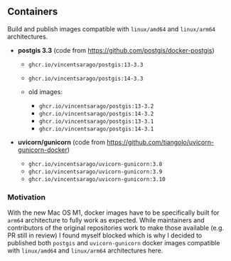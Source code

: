 ## Containers

Build and publish images compatible with `linux/amd64` and `linux/arm64` architectures.

- **postgis 3.3** (code from https://github.com/postgis/docker-postgis)
    - `ghcr.io/vincentsarago/postgis:13-3.3`
    - `ghcr.io/vincentsarago/postgis:14-3.3`

    - old images:
        - `ghcr.io/vincentsarago/postgis:13-3.2`
        - `ghcr.io/vincentsarago/postgis:14-3.2`
        - `ghcr.io/vincentsarago/postgis:13-3.1`
        - `ghcr.io/vincentsarago/postgis:14-3.1`


- **uvicorn/gunicorn** (code from https://github.com/tiangolo/uvicorn-gunicorn-docker)
    - `ghcr.io/vincentsarago/uvicorn-gunicorn:3.8`
    - `ghcr.io/vincentsarago/uvicorn-gunicorn:3.9`
    - `ghcr.io/vincentsarago/uvicorn-gunicorn:3.10`

### Motivation

With the new Mac OS M1, docker images have to be specifically built for `arm64` architecture to fully work as expected. While maintainers and contributors of the original repositories work to make those available (e.g. PR still in review) I found myself blocked which is why I decided to published both `postgis` and `uvicorn-gunicorn` docker images compatible with `linux/amd64` and `linux/arm64` architectures here.
